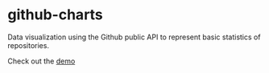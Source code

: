 # github-charts
Data visualization using the Github public API to represent basic statistics of repositories.

Check out the [demo](http://jotakuun.github.io/github-charts)

